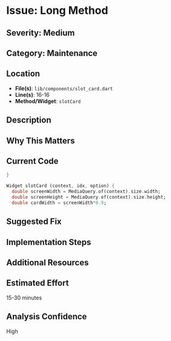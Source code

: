 # Issue: Long Method

## Severity: Medium

## Category: Maintenance

## Location
- **File(s)**: `lib/components/slot_card.dart`
- **Line(s)**: 16-16
- **Method/Widget**: `slotCard`

## Description


## Why This Matters


## Current Code
```dart
}

Widget slotCard (context, idx, option) {
  double screenWidth = MediaQuery.of(context).size.width;
  double screenHeight = MediaQuery.of(context).size.height;
  double cardWidth = screenWidth*0.9;
```

## Suggested Fix


## Implementation Steps


## Additional Resources


## Estimated Effort
15-30 minutes

## Analysis Confidence
High
